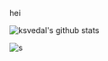 hei

![ksvedal's github stats](https://github-readme-stats.vercel.app/api?username=ksvedal&show_icons=true&theme=radical)

![s](https://github-readme-stats.vercel.app/api/top-langs?username=ksvedal&show_icons=true&locale=en&layout=compact&theme=radical&hide=Makefile&langs_count=16)
